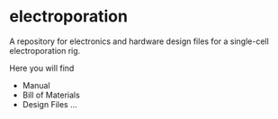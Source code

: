 # electroporation
A repository for electronics and hardware design files for a single-cell electroporation rig.

Here you will find

- Manual
- Bill of Materials
- Design Files
...
